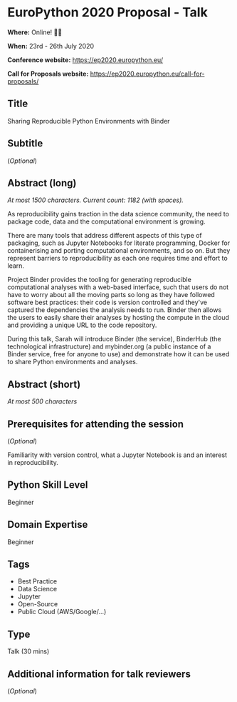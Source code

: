 # EuroPython 2020 Proposal - Talk

**Where:** Online! :woman_technologist:

**When:** 23rd - 26th July 2020

**Conference website:** <https://ep2020.europython.eu/>

**Call for Proposals website:** <https://ep2020.europython.eu/call-for-proposals/>

## Title

Sharing Reproducible Python Environments with Binder

## Subtitle

(_Optional_)

## Abstract (long)

_At most 1500 characters. Current count: 1182 (with spaces)._

As reproducibility gains traction in the data science community, the need to package code, data and the computational environment is growing.

There are many tools that address different aspects of this type of packaging, such as Jupyter Notebooks for literate programming, Docker for containerising and porting computational environments, and so on.
But they represent barriers to reproducibility as each one requires time and effort to learn.

Project Binder provides the tooling for generating reproducible computational analyses with a web-based interface, such that users do not have to worry about all the moving parts so long as they have followed software best practices: their code is version controlled and they've captured the dependencies the analysis needs to run.
Binder then allows the users to easily share their analyses by hosting the compute in the cloud and providing a unique URL to the code repository.

During this talk, Sarah will introduce Binder (the service), BinderHub (the technological infrastructure) and mybinder.org (a public instance of a Binder service, free for anyone to use) and demonstrate how it can be used to share Python environments and analyses.

## Abstract (short)

_At most 500 characters_

## Prerequisites for attending the session

(_Optional_)

Familiarity with version control, what a Jupyter Notebook is and an interest in reproducibility.

## Python Skill Level

Beginner

## Domain Expertise

Beginner

## Tags

- Best Practice
- Data Science
- Jupyter
- Open-Source
- Public Cloud (AWS/Google/...)

## Type

Talk (30 mins)

## Additional information for talk reviewers

(_Optional_)

